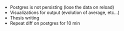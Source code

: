 - Postgres is not persisting (lose the data on reload)
- Visualizations for output (evolution of average, etc...)
- Thesis writing
- Repeat diff on postgres for 10 min
